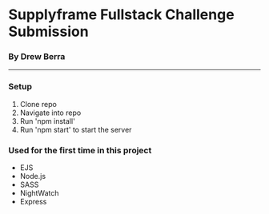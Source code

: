 # Supplyframe Fullstack Challenge Submission
### By Drew Berra

-------

### Setup
1. Clone repo
2. Navigate into repo
3. Run 'npm install'
4. Run 'npm start' to start the server

### Used for the first time in this project
* EJS
* Node.js
* SASS
* NightWatch
* Express